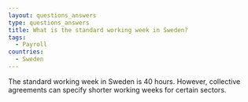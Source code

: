 ```yaml
---
layout: questions_answers
type: questions_answers
title: What is the standard working week in Sweden?
tags:
  - Payroll
countries:
  - Sweden
---
```

The standard working week in Sweden is 40 hours. However, collective agreements can specify shorter working weeks for certain sectors.